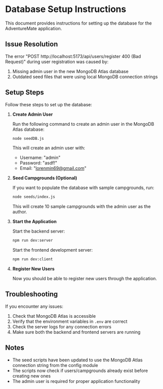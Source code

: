 # Database Setup Instructions

This document provides instructions for setting up the database for the AdventureMate application.

## Issue Resolution

The error "POST http://localhost:5173/api/users/register 400 (Bad Request)" during user registration was caused by:

1. Missing admin user in the new MongoDB Atlas database
2. Outdated seed files that were using local MongoDB connection strings

## Setup Steps

Follow these steps to set up the database:

1. **Create Admin User**

   Run the following command to create an admin user in the MongoDB Atlas database:

   ```bash
   node seedDB.js
   ```

   This will create an admin user with:
   - Username: "admin"
   - Password: "asdf!"
   - Email: "lorenmin69@gmail.com"

2. **Seed Campgrounds (Optional)**

   If you want to populate the database with sample campgrounds, run:

   ```bash
   node seeds/index.js
   ```

   This will create 10 sample campgrounds with the admin user as the author.

3. **Start the Application**

   Start the backend server:

   ```bash
   npm run dev:server
   ```

   Start the frontend development server:

   ```bash
   npm run dev:client
   ```

4. **Register New Users**

   Now you should be able to register new users through the application.

## Troubleshooting

If you encounter any issues:

1. Check that MongoDB Atlas is accessible
2. Verify that the environment variables in `.env` are correct
3. Check the server logs for any connection errors
4. Make sure both the backend and frontend servers are running

## Notes

- The seed scripts have been updated to use the MongoDB Atlas connection string from the config module
- The scripts now check if users/campgrounds already exist before creating new ones
- The admin user is required for proper application functionality
